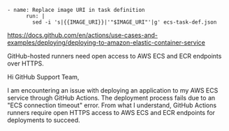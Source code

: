 ```
- name: Replace image URI in task definition
      run: |
        sed -i 's|{{IMAGE_URI}}|'"$IMAGE_URI"'|g' ecs-task-def.json
```
https://docs.github.com/en/actions/use-cases-and-examples/deploying/deploying-to-amazon-elastic-container-service

GitHub-hosted runners need open access to AWS ECS and ECR endpoints over HTTPS.


Hi GitHub Support Team,

I am encountering an issue with deploying an application to my AWS ECS service through GitHub Actions. The deployment process fails due to an "ECS connection timeout" error. From what I understand, GitHub Actions runners require open HTTPS access to AWS ECS and ECR endpoints for deployments to succeed.
